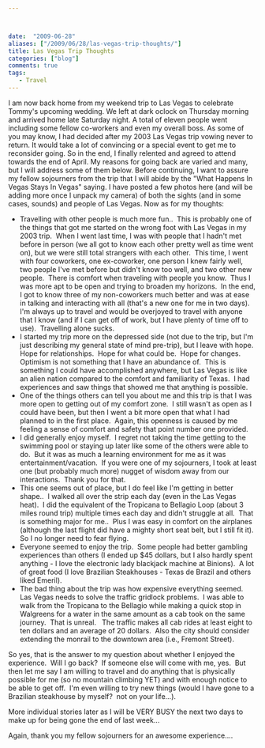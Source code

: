 ```yaml
---



date:  "2009-06-28"
aliases: ["/2009/06/28/las-vegas-trip-thoughts/"]
title: Las Vegas Trip Thoughts
categories: ["blog"]
comments: true
tags:
   - Travel
---
```

I am now back home from my weekend trip to Las Vegas to celebrate Tommy's upcoming wedding. We left at dark oclock on Thursday morning and arrived home late Saturday night. A total of eleven people went including some fellow co-workers and even my overall boss. As some of you may know, I had decided after my 2003 Las Vegas trip vowing never to return. It would take a lot of convincing or a special event to get me to reconsider going. So in the end, I finally relented and agreed to attend towards the end of April. My reasons for going back are varied and many, but I will address some of them below. Before continuing, I want to assure my fellow sojourners from the trip that I will abide by the "What Happens In Vegas Stays In Vegas" saying. I have posted a few photos here (and will be adding more once I unpack my camera) of both the sights (and in some cases, sounds) and people of Las Vegas. Now as for my thoughts:

+ Travelling with other people is much more fun..  This is probably one of the things that got me started on the wrong foot with Las Vegas in my 2003 trip.  When I went last time, I was with people that I hadn't met before in person (we all got to know each other pretty well as time went on), but we were still total strangers with each other.  This time, I went with four coworkers, one ex-coworker, one person I knew fairly well, two people I've met before but didn't know too well, and two other new people.  There is comfort when traveling with people you know.  Thus I was more apt to be open and trying to broaden my horizons.  In the end, I got to know three of my non-coworkers much better and was at ease in talking and interacting with all (that's a new one for me in two days).  I'm always up to travel and would be overjoyed to travel with anyone that I know (and if I can get off of work, but I have plenty of time off to use).  Travelling alone sucks.
+ I started my trip more on the depressed side (not due to the trip, but I'm just describing my general state of mind pre-trip), but I leave with hope.  Hope for relationships.  Hope for what could be.  Hope for changes.  Optimism is not something that I have an abundance of.  This is something I could have accomplished anywhere, but Las Vegas is like an alien nation compared to the comfort and familiarity of Texas.  I had experiences and saw things that showed me that anything is possible.
+ One of the things others can tell you about me and this trip is that I was more open to getting out of my comfort zone.  I still wasn't as open as I could have been, but then I went a bit more open that what I had planned to in the first place.  Again, this openness is caused by me feeling a sense of comfort and safety that point number one provided.
+ I did generally enjoy myself.  I regret not taking the time getting to the swimming pool or staying up later like some of the others were able to do.  But it was as much a learning environment for me as it was entertainment/vacation.  If you were one of my sojourners, I took at least one (but probably much more) nugget of wisdom away from our interactions.  Thank you for that.
+ This one seems out of place, but I do feel like I'm getting in better shape..  I walked all over the strip each day (even in the Las Vegas heat).  I did the equivalent of the Tropicana to Bellagio Loop (about 3 miles round trip) multiple times each day and didn't struggle at all.  That is something major for me..  Plus I was easy in comfort on the airplanes (although the last flight did have a mighty short seat belt, but I still fit it).  So I no longer need to fear flying.
+ Everyone seemed to enjoy the trip.  Some people had better gambling experiences than others (I ended up $45 dollars, but I also hardly spent anything - I love the electronic lady blackjack machine at Binions).  A lot of great food (I love Brazilian Steakhouses - Texas de Brazil and others liked Emeril). 
+ The bad thing about the trip was how expensive everything seemed.  Las Vegas needs to solve the traffic gridlock problems.  I was able to walk from the Tropicana to the Bellagio while making a quick stop in Walgreens for a water in the same amount as a cab took on the same journey.  That is unreal.   The traffic makes all cab rides at least eight to ten dollars and an average of 20 dollars.  Also the city should consider extending the monrail to the downtown area (i.e., Fremont Street).

So yes, that is the answer to my question about whether I enjoyed the experience.  Will I go back?  If someone else will come with me, yes.  But then let me say I am willing to travel and do anything that is physically possible for me (so no mountain climbing YET) and with enough notice to be able to get off.  I'm even willing to try new things (would I have gone to a Brazilian steakhouse by myself?  not on your life...).

More individual stories later as I will be VERY BUSY the next two days to make up for being gone the end of last week...

Again, thank you my fellow sojourners for an awesome experience....
